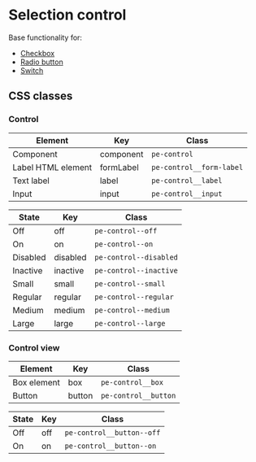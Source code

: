 # Selection control

Base functionality for:

* [Checkbox](#checkbox)
* [Radio button](#radio-button)
* [Switch](#switch)



## CSS classes

### Control

| **Element** | **Key**     |  **Class** |
| ----------- | ----------- | --------------- |
| Component   | component   | `pe-control` |
| Label HTML element | formLabel   | `pe-control__form-label` |
| Text label  | label       | `pe-control__label` |
| Input       | input       | `pe-control__input` |

| **State**   | **Key**     |  **Class** |
| ----------- | ----------- | --------------- |
| Off         | off         | `pe-control--off` |
| On          | on          | `pe-control--on` |
| Disabled    | disabled    | `pe-control--disabled` |
| Inactive    | inactive    | `pe-control--inactive` |
| Small       | small       | `pe-control--small` |
| Regular     | regular     | `pe-control--regular` |
| Medium      | medium      | `pe-control--medium` |
| Large       | large       | `pe-control--large` |


### Control view

| **Element** | **Key**     |  **Class** |
| ----------- | ----------- | --------------- |
| Box element | box         | `pe-control__box` |
| Button      | button      | `pe-control__button` |

| **State**   | **Key**     |  **Class** |
| ----------- | ----------- | --------------- |
| Off         | off         | `pe-control__button--off` |
| On          | on          | `pe-control__button--on` |

